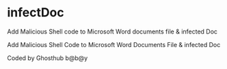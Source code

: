 # infectDoc
Add Malicious Shell code to Microsoft Word documents file &amp; infected Doc 

Add Malicious Shell Code to Microsoft Word Documents File & infected Doc

Coded by Ghosthub b@b@y
